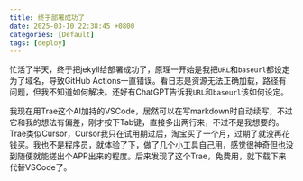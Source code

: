 ```yaml
---
title: 终于部署成功了
date: 2025-03-10 22:38:45 +0800
categories: [Default]
tags: [deploy]
---
```


忙活了半天，终于把jekyll给部署成功了，原理一开始是我把`URL`和`baseurl`都设定为了域名，导致GitHub Actions一直错误。看日志是资源无法正确加载，路径有问题，但我不知道如何解决。还好有ChatGPT告诉我`URL`和`baseurl`该如何设定。

我现在用Trae这个AI加持的VSCode，居然可以在写markdown时自动续写，不过它和我的想法有偏差，刚才按下Tab键，直接多出两行来，不过不是我想要的。Trae类似Cursor，Cursor我只在试用期过后，淘宝买了一个月，过期了就没再花钱买。我也不是程序员，就体验了下，做了几个小工具自己用，感觉很神奇但也没到随便就能搓出个APP出来的程度。后来发现了这个Trae，免费用，就下载下来代替VSCode了。
